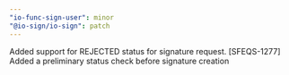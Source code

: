 ```yaml
---
"io-func-sign-user": minor
"@io-sign/io-sign": patch
---
```


Added support for REJECTED status for signature request. [SFEQS-1277]
Added a preliminary status check before signature creation
